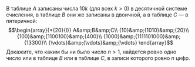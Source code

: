 В таблице $A$ записаны числа $10k$ (для всех $k  >  0$) в десятичной системе счисления, в таблице $B$ они же записаны в двоичной, а в таблице $C$ — в пятеричной:
$$\begin{array}{*{20}{l}}
A&amp;B&amp;C\\
{10}&amp;{1010}&amp;{20}\\
{100}&amp;{1100100}&amp;{400}\\
{1000}&amp;{1111101000}&amp;{13300}\\
{\vdots}&amp;{\vdots}&amp;{\vdots}
\end{array}$$
Докажите, что каким бы ни было число $n  >  1$, найдется ровно одно число или в таблице $B$ или в таблице $C$, в записи которого ровно $n$ цифр.